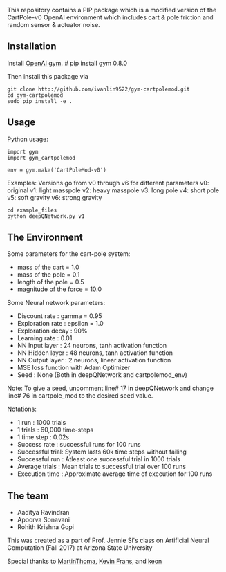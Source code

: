 This repository contains a PIP package which is a modified version of the 
CartPole-v0 OpenAI environment which includes cart & pole friction and random sensor & actuator noise.


## Installation

Install [OpenAI gym](https://gym.openai.com/docs/). # pip install gym 0.8.0

Then install this package via

```
git clone http://github.com/ivanlin9522/gym-cartpolemod.git
cd gym-cartpolemod
sudo pip install -e .
```

## Usage
Python usage:
```
import gym
import gym_cartpolemod

env = gym.make('CartPoleMod-v0')
```
Examples:
Versions go from v0 through v6 for different parameters
v0: original
v1: light masspole
v2: heavy masspole
v3: long pole
v4: short pole
v5: soft gravity
v6: strong gravity
```
cd example_files
python deepQNetwork.py v1
```

## The Environment

Some parameters for the cart-pole system:
- mass of the cart = 1.0
- mass of the pole = 0.1
- length of the pole = 0.5 
- magnitude of the force = 10.0

Some Neural network parameters:
- Discount rate     : gamma = 0.95
- Exploration rate  : epsilon = 1.0
- Exploration decay : 90%
- Learning rate 	: 0.01
- NN Input layer	: 24 neurons, tanh activation function
- NN Hidden layer	: 48 neurons, tanh activation function
- NN Output layer	: 2 neurons, linear activation function
- MSE loss function with Adam Optimizer
- Seed			: None (Both in deepQNetwork and cartpolemod_env)

Note: To give a seed, uncomment line# 17 in deepQNetwork and change line# 76 in cartpole_mod to the desired seed value. 

Notations:
- 1 run	      	  : 1000 trials
- 1 trials    	  : 60,000 time-steps
- 1 time step 	  : 0.02s
- Success rate	  : successful runs for 100 runs
- Successful trial: System lasts 60k time steps without failing
- Successful run  : Atleast one successful trial in 1000 trials
- Average trials  : Mean trials to successful trial over 100 runs
- Execution time  : Approximate average time of execution for 100 runs


## The team
- Aaditya Ravindran
- Apoorva Sonavani
- Rohith Krishna Gopi

This was created as a part of Prof. Jennie Si's class on Artificial Neural Computation (Fall 2017) at Arizona State University

Special thanks to [MartinThoma](https://github.com/MartinThoma/banana-gym), [Kevin Frans](https://github.com/kvfrans/openai-cartpole), and [keon](https://keon.io/deep-q-learning/)
